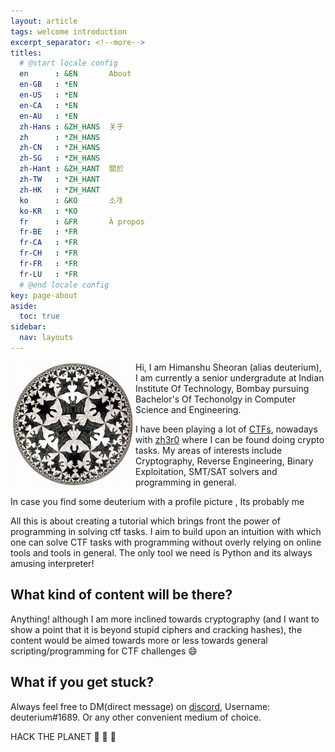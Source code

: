 ```yaml
---
layout: article
tags: welcome introduction
excerpt_separator: <!--more-->
titles:
  # @start locale config
  en      : &EN       About
  en-GB   : *EN
  en-US   : *EN
  en-CA   : *EN
  en-AU   : *EN
  zh-Hans : &ZH_HANS  关于
  zh      : *ZH_HANS
  zh-CN   : *ZH_HANS
  zh-SG   : *ZH_HANS
  zh-Hant : &ZH_HANT  關於
  zh-TW   : *ZH_HANT
  zh-HK   : *ZH_HANT
  ko      : &KO       소개
  ko-KR   : *KO
  fr      : &FR       À propos
  fr-BE   : *FR
  fr-CA   : *FR
  fr-CH   : *FR
  fr-FR   : *FR
  fr-LU   : *FR
  # @end locale config
key: page-about
aside:
  toc: true
sidebar:
  nav: layouts
---
```


<img align="left" src="Circle-limit-IV.jpg" width="200vw">

Hi, I am Himanshu Sheoran (alias deuterium), I am currently a senior undergradute at Indian Institute Of Technology, Bombay pursuing
Bachelor's Of Techonolgy in Computer Science and Engineering.

I have been playing a lot of [CTFs](https://deut-erium.github.io/ctf-tutorials/2021/04/04/What-Are-CTFs.html), nowadays with [zh3r0](https://ctftime.org/team/116018) 
where I can be found doing crypto tasks. My areas of interests include Cryptography, Reverse Engineering, Binary Exploitation, SMT/SAT solvers and programming in general.

In case you find some deuterium with a profile picture  , Its probably me

All this is about creating a tutorial which brings front the power of programming in solving ctf tasks.
I aim to build upon an intuition with which one can solve CTF tasks with programming without overly relying on online tools and tools in general.
The only tool we need is Python and its always amusing interpreter!

## What kind of content will be there?
Anything! although I am more inclined towards cryptography (and I want to show a point that it is beyond stupid ciphers and cracking hashes), the content would be aimed towards more or less towards general scripting/programming for CTF challenges :smile:

## What if you get stuck?
Always feel free to DM(direct message) on [discord](https://discord.com/new), Username: deuterium#1689.
Or any other convenient medium of choice.

HACK THE PLANET :metal: :metal: :metal:

